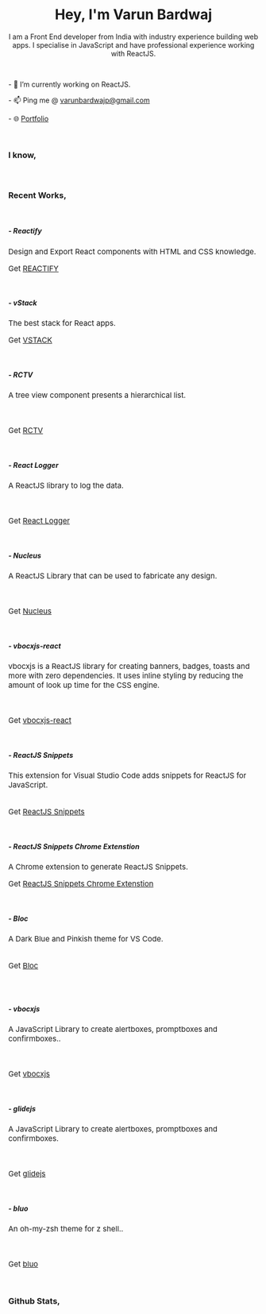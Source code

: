 <h1 align="center">
    Hey, I'm Varun Bardwaj
</h1>
<p align="center">
    I am a Front End developer from India with industry experience building web apps. I specialise in JavaScript and have professional experience working with ReactJS.
</p><br />
</p>
<p> - 🔭 I’m currently working on ReactJS.</p>
<!-- <p> - 👨‍💻 I’m currently developing <a target="_blank" href="https://demo.react-logger.bardwaj.me">React Logger</a>.</p> -->
<p> - 📫 Ping me @ <a target="_blank" href="mailto:varunbardwajp@gmail.com">varunbardwajp@gmail.com</a></p>
<p> - 🌐 <a href="https://varunbardwaj.pages.dev" target="_blank">Portfolio</a></p><br />
<h3 align="left">I know,</h3>
<div style="display: flex; flex-direction: row; flex-wrap: wrap">
<img style="margin-right: 5px; margin-top: 5px" src="https://img.shields.io/badge/React-20232A?style=for-the-badge&logo=react&logoColor=61DAFB" alt="" />
<img style="margin-right: 5px; margin-top: 5px" src="https://img.shields.io/badge/Typescript-007ACC?style=for-the-badge&logo=Typescript&logoColor=white" alt="" />
<img style="margin-right: 5px; margin-top: 5px" src="https://img.shields.io/badge/JavaScript-EFD81D?style=for-the-badge&logo=Javascript&logoColor=black" alt="" />
</div>
<br />
<h3 align="left">Recent Works,</h3><br />

<h5>- Reactify</h5>
<p style="font-size: 15px">Design and Export React components with HTML and CSS knowledge.</p>
<p style="font-size: 15px">Get <a href="https://beta-reactify.pages.dev/" target="_blank">REACTIFY</a></p><br />
<h5>- vStack</h5>
<p style="font-size: 15px">The best stack for React apps.</p>
<p style="font-size: 15px">Get <a href="https://vstack.pages.dev/" target="_blank">VSTACK</a></p><br />
<h5>- RCTV</h5>
<p style="font-size: 15px">A tree view component presents a hierarchical list.</p>
<div style="display: flex; flex-direction: row; flex-wrap: wrap">
    <img style="margin-right: 5px; margin-top: 5px" src="https://img.shields.io/npm/v/rc-tree-view?style=for-the-badge" alt="" />
    <img style="margin-right: 5px; margin-top: 5px" src="https://img.shields.io/npm/dt/rc-tree-view?style=for-the-badge" alt="" />
    <img style="margin-right: 5px; margin-top: 5px" src="https://img.shields.io/npm/l/rc-tree-view?style=for-the-badge" alt="" />
</div><br />
<p style="font-size: 15px">Get <a href="https://rctv-varunbardwaj.pages.dev/" target="_blank">RCTV</a></p><br />
<h5>- React Logger</h5>
<p style="font-size: 15px">A ReactJS library to log the data.</p>
<div style="display: flex; flex-direction: row; flex-wrap: wrap">
    <img style="margin-right: 5px; margin-top: 5px" src="https://img.shields.io/npm/v/react-logger-js?style=for-the-badge" alt="" />
    <img style="margin-right: 5px; margin-top: 5px" src="https://img.shields.io/npm/dt/react-logger-js?style=for-the-badge" alt="" />
    <img style="margin-right: 5px; margin-top: 5px" src="https://img.shields.io/npm/l/react-logger-js?style=for-the-badge" alt="" />
</div><br />
<p style="font-size: 15px">Get <a href="https://react-logger-js-varunbardwaj.pages.dev/" target="_blank">React Logger</a></p><br />
<h5>- Nucleus</h5>
<p style="font-size: 15px">A ReactJS Library that can be used to fabricate any design.</p>
<div style="display: flex; flex-direction: row; flex-wrap: wrap">
    <img style="margin-right: 5px; margin-top: 5px" src="https://img.shields.io/npm/v/react-nucleus-js?style=for-the-badge" alt="" />
    <img style="margin-right: 5px; margin-top: 5px" src="https://img.shields.io/npm/dt/react-nucleus-js?style=for-the-badge" alt="" />
    <img style="margin-right: 5px; margin-top: 5px" src="https://img.shields.io/npm/l/react-nucleus-js?style=for-the-badge" alt="" />
</div><br />
<p style="font-size: 15px">Get <a href="https://nucleus-js.web.app/" target="_blank">Nucleus</a></p><br />
<h5>- vbocxjs-react</h5>
<p style="font-size: 15px">vbocxjs is a ReactJS library for creating banners, badges, toasts and more with zero dependencies. It uses inline styling by reducing the amount of look up time for the CSS engine.</p>
<div style="display: flex; flex-direction: row; flex-wrap: wrap">
    <img style="margin-right: 5px; margin-top: 5px" src="https://img.shields.io/npm/v/vbocxjs?style=for-the-badge" alt="" />
    <img style="margin-right: 5px; margin-top: 5px" src="https://img.shields.io/npm/dt/vbocxjs?style=for-the-badge" alt="" />
    <img style="margin-right: 5px; margin-top: 5px" src="https://img.shields.io/npm/l/vbocxjs?style=for-the-badge" alt="" />
</div><br />
<p style="font-size: 15px">Get <a href="https://rc-vbocxjs-varunbardwaj.pages.dev/" target="_blank">vbocxjs-react</a></p><br />
<h5>- ReactJS 
Snippets</h5>
<p style="font-size: 15px">This extension for Visual Studio Code adds snippets for ReactJS for JavaScript.</p>
<div style="display: flex; flex-direction: row; flex-wrap: wrap">
<img style="margin-right: 5px; margin-top: 5px" src="https://vsmarketplacebadge.apphb.com/version-short/VarunBardwaj.reactjssnippets.svg?style=for-the-badge" alt="" />
<img style="margin-right: 5px; margin-top: 5px" src="https://vsmarketplacebadge.apphb.com/downloads-short/VarunBardwaj.reactjssnippets.svg?style=for-the-badge" alt="" />
<img style="margin-right: 5px; margin-top: 5px" src="https://vsmarketplacebadge.apphb.com/installs-short/VarunBardwaj.reactjssnippets.svg?style=for-the-badge" alt="" />
<img style="margin-right: 5px; margin-top: 5px" src="https://vsmarketplacebadge.apphb.com/trending-monthly/VarunBardwaj.reactjssnippets.svg?style=for-the-badge" alt="" />
</div>
<p style="font-size: 15px">Get <a href="https://marketplace.visualstudio.com/items?itemName=VarunBardwaj.reactjssnippets" target="_blank">ReactJS Snippets</a></p><br />
<h5>- ReactJS Snippets Chrome Extenstion</h5>
<p style="font-size: 15px">A Chrome extension to generate ReactJS Snippets.</p>
<p style="font-size: 15px">Get <a href="https://chrome.google.com/webstore/detail/reactjs-snippets/epoagfnkaebeghlfdcdhdgifidjdabif" target="_blank">ReactJS Snippets Chrome Extenstion</a></p><br />
<h5>- Bloc</h5>
<p style="font-size: 15px">A Dark Blue and Pinkish theme for VS Code.</p>
<div style="display: flex; flex-direction: row; flex-wrap: wrap">
<img style="margin-right: 5px; margin-top: 5px" src="https://vsmarketplacebadge.apphb.com/version-short/VarunBardwaj.bloc.svg?style=for-the-badge" alt="" />
<img style="margin-right: 5px; margin-top: 5px" src="https://vsmarketplacebadge.apphb.com/downloads-short/VarunBardwaj.bloc.svg?style=for-the-badge" alt="" />
<img style="margin-right: 5px; margin-top: 5px" src="https://vsmarketplacebadge.apphb.com/installs/VarunBardwaj.bloc.svg?style=for-the-badge" alt="" />
<img style="margin-right: 5px; margin-top: 5px" src="https://vsmarketplacebadge.apphb.com/trending-monthly/VarunBardwaj.bloc.svg?style=for-the-badge" alt="" />
</div>
<p style="font-size: 15px">Get <a href="https://marketplace.visualstudio.com/items?itemName=VarunBardwaj.bloc" target="_blank">Bloc</a></p><br />
<br />
<h5>- vbocxjs</h5>
<p style="font-size: 15px">A JavaScript Library to create alertboxes, promptboxes and confirmboxes..</p>
<div style="display: flex; flex-direction: row; flex-wrap: wrap">
    <img style="margin-right: 5px; margin-top: 5px" src="https://img.shields.io/npm/v/vbocxjs.lib?style=for-the-badge" alt="" />
    <img style="margin-right: 5px; margin-top: 5px" src="https://img.shields.io/npm/dt/vbocxjs.lib?style=for-the-badge" alt="" />
    <img style="margin-right: 5px; margin-top: 5px" src="https://img.shields.io/npm/l/vbocxjs.lib?style=for-the-badge" alt="" />
</div><br />
<p style="font-size: 15px">Get <a href="https://vbocxjs-varunbardwaj.pages.dev/" target="_blank">vbocxjs</a></p><br />
<h5>- glidejs</h5>
<p style="font-size: 15px">A JavaScript Library to create alertboxes, promptboxes and confirmboxes.</p>
<div style="display: flex; flex-direction: row; flex-wrap: wrap">
    <img style="margin-right: 5px; margin-top: 5px" src="https://img.shields.io/npm/v/glidejs.lib?style=for-the-badge" alt="" />
    <img style="margin-right: 5px; margin-top: 5px" src="https://img.shields.io/npm/dt/glidejs.lib?style=for-the-badge" alt="" />
    <img style="margin-right: 5px; margin-top: 5px" src="https://img.shields.io/npm/l/glidejs.lib?style=for-the-badge" alt="" />
</div><br />
<p style="font-size: 15px">Get <a href="https://glidejs-varunbardwaj.pages.dev/" target="_blank">glidejs</a></p><br />

<h5>- bluo</h5>
<p style="font-size: 15px">An oh-my-zsh theme for z shell..</p>
<div style="display: flex; flex-direction: row; flex-wrap: wrap">
    <img style="margin-right: 5px; margin-top: 5px" src="https://img.shields.io/npm/v/bluo-zsh-theme?style=for-the-badge" alt="" />
    <img style="margin-right: 5px; margin-top: 5px" src="https://img.shields.io/npm/dt/bluo-zsh-theme?style=for-the-badge" alt="" />
    <img style="margin-right: 5px; margin-top: 5px" src="https://img.shields.io/npm/l/bluo-zsh-theme?style=for-the-badge" alt="" />
</div><br />
<p style="font-size: 15px">Get <a href="https://bluo-zsh-varunbardwaj.pages.dev/" target="_blank">bluo</a></p><br />

<h3 align="left">Github Stats,</h3><br />
<img src="https://github-readme-stats.vercel.app/api/top-langs/?username=varunpbardwaj&langs_count=8" alt="">
<br /><br />
